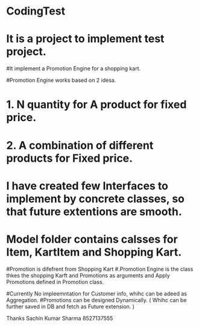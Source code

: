 # CodingTest
# It is a project to implement test project.

#It implement a Promotion Engine for a shopping kart.

#Promotion Engine works based on 2 idesa.
#  1. N quantity for A product for fixed price.
#  2. A combination of different products for Fixed price.
 
# I have created few Interfaces to implement by concrete classes, so that future extentions are smooth.
# Model folder contains calsses for Item, KartItem and Shopping Kart.
#Promotion is difefrent from Shopping Kart
#.Promotion Engine is the class thkes the shopping Karft and Promotions as arguments and Apply Promotions defined in Promotion class.

#Currently No impleemntation for Customer info, whihc can be adeed as Aggregation.
#Promotions can be designed Dynamically. ( Whihc can be further saved in DB and fetch as Future extension. )

Thanks
Sachin Kumar Sharma
8527137555

